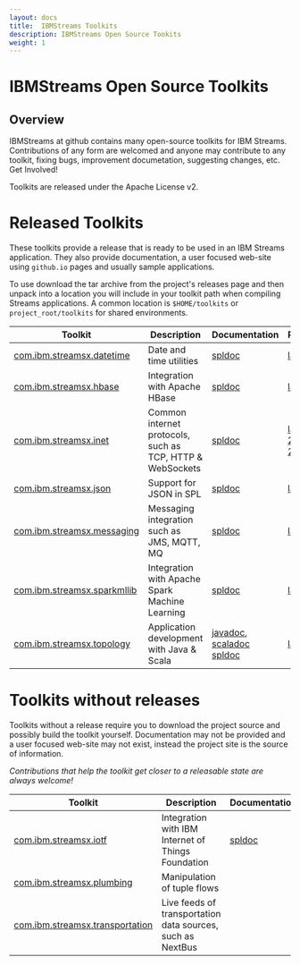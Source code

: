 ```yaml
---
layout: docs
title:  IBMStreams Toolkits
description: IBMStreams Open Source Tookits
weight: 1
---
```


# IBMStreams Open Source Toolkits 
## Overview

IBMStreams at github contains many open-source toolkits for IBM Streams. Contributions of any form are welcomed and anyone may contribute to any toolkit, fixing bugs, improvement documetation, suggesting changes, etc. Get Involved!  

Toolkits are released under the Apache License v2.

# Released Toolkits

These toolkits provide a release that is ready to be used in an IBM Streams application. They also provide documentation, 
a user focused web-site using `github.io` pages and usually sample applications.

To use download the tar archive from the project's releases page and then
unpack into a location you will include in your toolkit path when compiling
Streams applications. A common location is `$HOME/toolkits` or `project_root/toolkits` for shared environments.

| Toolkit | Description | Documentation | Releases |
| ------- |-------------| -------| ---------|
| <a href="http://ibmstreams.github.io/streamsx.datetime/" >com.ibm.streamsx.datetime</a> | Date and time utilities | <a href="http://ibmstreams.github.io/streamsx.datetime/com.ibm.streamsx.datetime/doc/spldoc/html/index.html">spldoc</a> |<a href="https://github.com/IBMStreams/streamsx.datetime/releases/latest" >latest</a>, <a href="https://github.com/IBMStreams/streamsx.datetime/releases" >all</a> |
| <a href="http://ibmstreams.github.io/streamsx.hbase/" >com.ibm.streamsx.hbase</a> | Integration with Apache HBase| <a href="http://ibmstreams.github.io/streamsx.hbase/com.ibm.streamsx.hbase/doc/spldoc/html/index.html">spldoc</a> | <a href="https://github.com/IBMStreams/streamsx.hbase/releases/latest" >latest</a>, <a href="https://github.com/IBMStreams/streamsx.hbase/releases" >all</a> |
| <a href="http://ibmstreams.github.io/streamsx.inet/" >com.ibm.streamsx.inet</a> | Common internet protocols, such as TCP, HTTP & WebSockets | <a href="http://ibmstreams.github.io/streamsx.inet/com.ibm.streamsx.inet/doc/spldoc/html/index.html">spldoc</a> | <a href="https://github.com/IBMStreams/streamsx.inet/releases/latest" >latest</a>, <a href="https://github.com/IBMStreams/streamsx.inet/releases/tag/v2.7.0" >2.7.0</a>, <a href="https://github.com/IBMStreams/streamsx.inet/releases/tag/v2.0.2" >2.0.2</a>, <a href="https://github.com/IBMStreams/streamsx.inet/releases" >all</a> |
| <a href="http://ibmstreams.github.io/streamsx.json/" >com.ibm.streamsx.json</a> | Support for JSON in SPL| <a href="http://ibmstreams.github.io/streamsx.json/com.ibm.streamsx.json/doc/spldoc/html/index.html">spldoc</a> | <a href="https://github.com/IBMStreams/streamsx.json/releases/latest" >latest</a>, <a href="https://github.com/IBMStreams/streamsx.json/releases" >all</a> |
| <a href="http://ibmstreams.github.io/streamsx.messaging/" >com.ibm.streamsx.messaging</a> | Messaging integration such as JMS, MQTT, MQ| <a href="http://ibmstreams.github.io/streamsx.messaging/com.ibm.streamsx.messaging/doc/spldoc/html/index.html">spldoc</a> | <a href="https://github.com/IBMStreams/streamsx.messaging/releases/latest" >latest</a>, <a href="https://github.com/IBMStreams/streamsx.messaging/releases" >all</a> |
| <a href="http://ibmstreams.github.io/streamsx.sparkMLLib/" >com.ibm.streamsx.sparkmllib</a> | Integration with Apache Spark Machine Learning | <a href="http://ibmstreams.github.io/streamsx.sparkMLLib/com.ibm.streamsx.sparkmllib/doc/spldoc/html/index.html">spldoc</a> | <a href="https://github.com/IBMStreams/streamsx.sparkMLLib/releases/latest" >latest</a>, <a href="https://github.com/IBMStreams/streamsx.sparkMLLib/releases" >all</a> |
| <a href="http://ibmstreams.github.io/streamsx.topology/" >com.ibm.streamsx.topology</a> | Application development with Java & Scala | <a href="http://ibmstreams.github.io/streamsx.topology/doc/javadoc/index.html">javadoc</a>, <a href="http://ibmstreams.github.io/streamsx.topology/doc/scaladoc/index.html">scaladoc</a> <a href="http://ibmstreams.github.io/streamsx.topology/doc/spldoc/html/index.html">spldoc</a> | <a href="https://github.com/IBMStreams/streamsx.topology/releases/latest" >latest</a>, <a href="https://github.com/IBMStreams/streamsx.topology/releases" >all</a> |

# Toolkits without releases

Toolkits without a release require you to download the project source and possibly build the toolkit yourself.
Documentation may not be provided and a user focused web-site may not exist, instead the project site is the source of information.

*Contributions that help the toolkit get closer to a releasable state are always welcome!*

| Toolkit | Description | Documentation |
| ------- |-------------| ------- |
| <a href="http://ibmstreams.github.io/streamsx.iotf/" >com.ibm.streamsx.iotf</a> | Integration with IBM Internet of Things Foundation | <a href="http://ibmstreams.github.io/streamsx.iotf/doc/spldoc/html/index.html">spldoc</a> |
| <a href="https://github.com/IBMStreams/streamsx.plumbing" >com.ibm.streamsx.plumbing</a> | Manipulation of tuple flows |  |
| <a href="https://github.com/IBMStreams/streamsx.transportation" >com.ibm.streamsx.transportation</a> | Live feeds of transportation data sources, such as NextBus |  |



